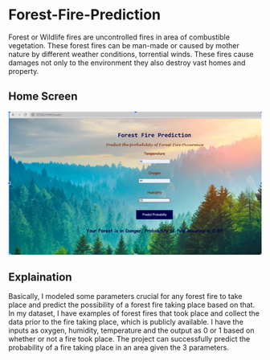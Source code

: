 # Forest-Fire-Prediction

Forest or Wildlife fires are uncontrolled fires in area of combustible vegetation. These forest fires can be man-made or caused by mother nature by different weather conditions, torrential winds. These fires cause damages not only to the environment they also destroy vast homes and property.

## Home Screen
![](HomeScreen.PNG)

## Explaination
Basically, I modeled some parameters crucial for any forest fire to take place and predict the possibility of a forest fire taking place based on that. 
In my dataset, I have examples of forest fires that took place and collect the data prior to the fire taking place, which is publicly available. I have the inputs as oxygen, humidity, temperature and the output as 0 or 1 based on whether or not a fire took place.
The project can successfully predict the probability of a fire taking place in an area given the 3 parameters.



